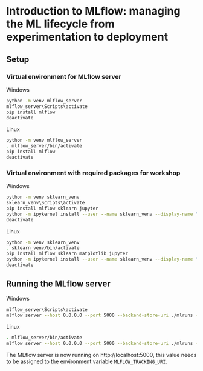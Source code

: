 # Introduction to MLflow: managing the ML lifecycle from experimentation to deployment

## Setup
### Virtual environment for MLflow server
Windows
```bash
python -m venv mlflow_server
mlflow_server\Scripts\activate
pip install mlflow
deactivate
```
Linux
```bash
python -m venv mlflow_server
. mlflow_server/bin/activate
pip install mlflow
deactivate
```

### Virtual environment with required packages for workshop 
Windows
```bash
python -m venv sklearn_venv
sklearn_venv\Scripts\activate
pip install mlflow sklearn jupyter
python -m ipykernel install --user --name sklearn_venv --display-name "Python (MLflow sklearn)"
deactivate
```
Linux
```bash
python -m venv sklearn_venv
. sklearn_venv/bin/activate
pip install mlflow sklearn matplotlib jupyter
python -m ipykernel install --user --name sklearn_venv --display-name "Python (MLflow sklearn)"
deactivate
```

## Running the MLflow server
Windows
```bash
mlflow_server\Scripts\activate
mlflow server --host 0.0.0.0 --port 5000 --backend-store-uri ./mlruns --default-artifact-root ./mlruns
```
Linux
```bash
. mlflow_server/bin/activate
mlflow server --host 0.0.0.0 --port 5000 --backend-store-uri ./mlruns --default-artifact-root ./mlruns
```

The MLflow server is now running on http://localhost:5000, this value needs to be assigned to the environment variable `MLFLOW_TRACKING_URI`.

